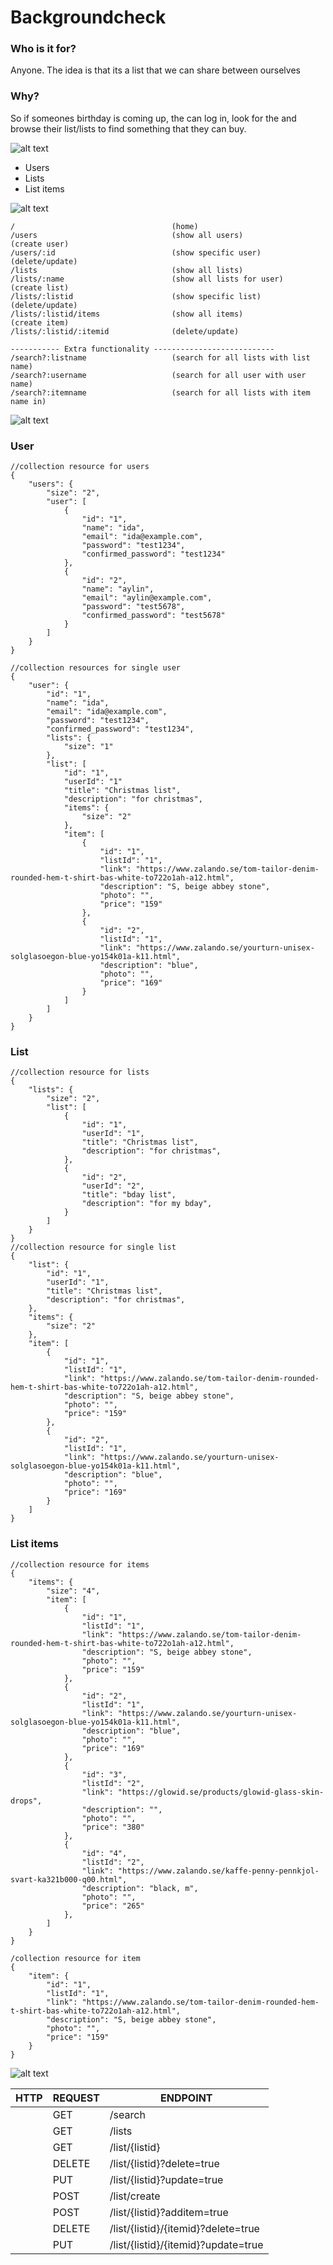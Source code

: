 # Backgroundcheck  
### Who is it for?  
Anyone. The idea is that its a list that we can share between ourselves
### Why?  
So if someones birthday is coming up, the can log in, look for the and browse their list/lists to find something that they can buy.  
  
![alt text](/images/image-1.png)   
+ Users
+ Lists
+ List items
    
  
![alt text](/images/image-2.png)  
```
/                                   (home)
/users                              (show all users)            (create user)  
/users/:id                          (show specific user)        (delete/update) 
/lists                              (show all lists)
/lists/:name                        (show all lists for user)   (create list)  
/lists/:listid                      (show specific list)        (delete/update)  
/lists/:listid/items                (show all items)            (create item)
/lists/:listid/:itemid              (delete/update)  
  
----------- Extra functionality ---------------------------
/search?:listname                   (search for all lists with list name)
/search?:username                   (search for all user with user name)
/search?:itemname                   (search for all lists with item name in)

```
  
![alt text](/images/image-3.png)  
### User 
```
//collection resource for users
{
    "users": {
        "size": "2",
        "user": [
            {
                "id": "1",
                "name": "ida",
                "email": "ida@example.com",
                "password": "test1234",
                "confirmed_password": "test1234"
            },
            {
                "id": "2",
                "name": "aylin",
                "email": "aylin@example.com",
                "password": "test5678",
                "confirmed_password": "test5678"
            }
        ]
    }
}

//collection resources for single user
{
    "user": {
        "id": "1",
        "name": "ida",
        "email": "ida@example.com",
        "password": "test1234",
        "confirmed_password": "test1234",
        "lists": {
            "size": "1"
        },
        "list": [
            "id": "1",
            "userId": "1"
            "title": "Christmas list",
            "description": "for christmas",
            "items": {
                "size": "2"
            },
            "item": [
                {
                    "id": "1",
                    "listId": "1",
                    "link": "https://www.zalando.se/tom-tailor-denim-rounded-hem-t-shirt-bas-white-to722o1ah-a12.html",
                    "description": "S, beige abbey stone",
                    "photo": "",
                    "price": "159"
                },
                {
                    "id": "2",
                    "listId": "1",
                    "link": "https://www.zalando.se/yourturn-unisex-solglasoegon-blue-yo154k01a-k11.html",
                    "description": "blue",
                    "photo": "",
                    "price": "169"
                }
            ]
        ]
    }
}
```
  
### List  
```
//collection resource for lists
{
    "lists": {
        "size": "2",
        "list": [
            {
                "id": "1",
                "userId": "1",
                "title": "Christmas list",
                "description": "for christmas",
            },
            {
                "id": "2",
                "userId": "2",
                "title": "bday list",
                "description": "for my bday",
            }
        ]
    }
}
//collection resource for single list
{
    "list": {
        "id": "1",
        "userId": "1",
        "title": "Christmas list",
        "description": "for christmas",
    },
    "items": {
        "size": "2"
    },
    "item": [
        {
            "id": "1",
            "listId": "1",
            "link": "https://www.zalando.se/tom-tailor-denim-rounded-hem-t-shirt-bas-white-to722o1ah-a12.html",
            "description": "S, beige abbey stone",
            "photo": "",
            "price": "159"
        },
        {
            "id": "2",
            "listId": "1",
            "link": "https://www.zalando.se/yourturn-unisex-solglasoegon-blue-yo154k01a-k11.html",
            "description": "blue",
            "photo": "",
            "price": "169"
        }
    ]
}
```

### List items
```
//collection resource for items
{
    "items": {
        "size": "4",
        "item": [
            {
                "id": "1",
                "listId": "1",
                "link": "https://www.zalando.se/tom-tailor-denim-rounded-hem-t-shirt-bas-white-to722o1ah-a12.html",
                "description": "S, beige abbey stone",
                "photo": "",
                "price": "159"
            },
            {
                "id": "2",
                "listId": "1",
                "link": "https://www.zalando.se/yourturn-unisex-solglasoegon-blue-yo154k01a-k11.html",
                "description": "blue",
                "photo": "",
                "price": "169"
            },
            {
                "id": "3",
                "listId": "2",
                "link": "https://glowid.se/products/glowid-glass-skin-drops",
                "description": "",
                "photo": "",
                "price": "380"
            },
            {
                "id": "4",
                "listId": "2",
                "link": "https://www.zalando.se/kaffe-penny-pennkjol-svart-ka321b000-q00.html",
                "description": "black, m",
                "photo": "",
                "price": "265"
            },
        ]
    }
}

/collection resource for item
{
    "item": {
        "id": "1",
        "listId": "1",
        "link": "https://www.zalando.se/tom-tailor-denim-rounded-hem-t-shirt-bas-white-to722o1ah-a12.html",
        "description": "S, beige abbey stone",
        "photo": "",
        "price": "159"
    }
}
```

![alt text](/images/image-4.png)  

| HTTP | REQUEST | ENDPOINT                            |
|------|---------|-------------------------------------|
|      | GET     | /search                             |
|      | GET     | /lists                              |
|      | GET     | /list/{listid}                      |
|      | DELETE  | /list/{listid}?delete=true          |
|      | PUT     | /list/{listid}?update=true          |
|      | POST    | /list/create                        |
|      | POST    | /list/{listid}?additem=true         |
|      | DELETE  | /list/{listid}/{itemid}?delete=true |
|      | PUT     | /list/{listid}/{itemid}?update=true |
